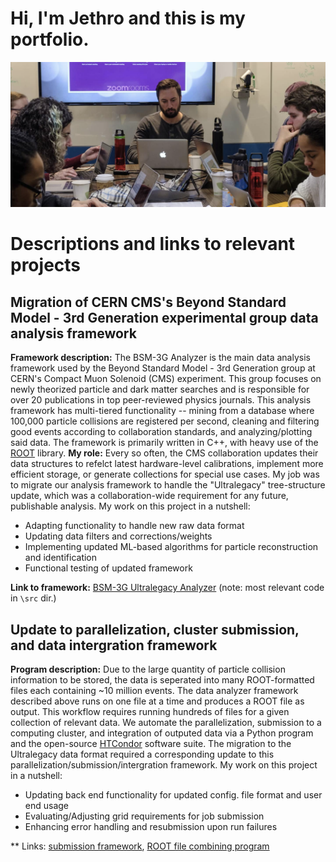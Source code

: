 # Hi, I'm Jethro and this is my portfolio. 
![My Image](fermilabDAS.png)
# Descriptions and links to relevant projects

## Migration of CERN CMS's Beyond Standard Model - 3rd Generation experimental group data analysis framework
**Framework description:** The BSM-3G Analyzer is the main data analysis framework used by the Beyond Standard Model - 3rd Generation group at CERN's Compact Muon Solenoid (CMS) experiment. This group focuses on newly theorized particle and dark matter searches and is responsible for over 20 publications in top peer-reviewed physics journals. This analysis framework has multi-tiered functionality -- mining from a database where 100,000 particle collisions are registered per second, cleaning and filtering good events according to collaboration standards, and analyzing/plotting said data. 
The framework is primarily written in C++, with heavy use of the [ROOT](https://root.cern/) library.
**My role:** Every so often, the CMS collaboration updates their data structures to refelct latest hardware-level calibrations, implement more efficient storage, or generate collections for special use cases. My job was to migrate our analysis framework to handle the "Ultralegacy" tree-structure update, which was a collaboration-wide requirement for any future, publishable analysis. My work on this project in a nutshell:

- Adapting functionality to handle new raw data format
- Updating data filters and corrections/weights
- Implementing updated ML-based algorithms for particle reconstruction and identification 
- Functional testing of updated framework

**Link to framework:** [BSM-3G Ultralegacy Analyzer](https://github.com/BSM3G/NanoAOD_Analyzer_UL) (note: most relevant code in `\src` dir.)

## Update to parallelization, cluster submission, and data intergration framework
**Program description:** Due to the large quantity of particle collision information to be stored, the data is seperated into many ROOT-formatted files each containing ~10 million events. The data analyzer framework described above runs on one file at a time and produces a ROOT file as output. This workflow requires running hundreds of files for a given collection of relevant data. We automate the parallelization, submission to a computing cluster, and integration of outputed data via a Python program and the open-source [HTCondor](https://htcondor.org/) software suite. The migration to the Ultralegacy data format required a corresponding update to this parallelization/submission/intergration framework. My work on this project in a nutshell:

- Updating back end functionality for updated config. file format and user end usage
- Evaluating/Adjusting grid requirements for job submission
- Enhancing error handling and resubmission upon run failures

** Links: [submission framework](https://github.com/BSM3G/NanoAOD_Submission), [ROOT file combining program](https://github.com/BSM3G/NanoAOD_Analyzer_UL/blob/master/add_root_files_2016.py)




